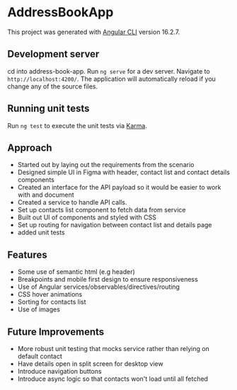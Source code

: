 # AddressBookApp

This project was generated with [Angular CLI](https://github.com/angular/angular-cli) version 16.2.7.

## Development server

cd into address-book-app. Run `ng serve` for a dev server. Navigate to `http://localhost:4200/`. The application will automatically reload if you change any of the source files.

## Running unit tests

Run `ng test` to execute the unit tests via [Karma](https://karma-runner.github.io).

## Approach 

- Started out by laying out the requirements from the scenario
- Designed simple UI in Figma with header, contact list and contact details components
- Created an interface for the API payload so it would be easier to work with and document
- Created a service to handle API calls.
- Set up contacts list component to fetch data from service
- Built out UI of components and styled with CSS
- Set up routing for navigation between contact list and details page
- added unit tests

## Features
- Some use of semantic html (e.g header)
- Breakpoints and mobile first design to ensure responsiveness
- Use of Angular services/observables/directives/routing
- CSS hover animations
- Sorting for contacts list
- Use of images

## Future Improvements
- More robust unit testing that mocks service rather than relying on default contact
- Have details open in split screen for desktop view
- Introduce navigation buttons
- Introduce async logic so that contacts won't load until all fetched

